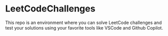 # LeetCodeChallenges
This repo is an environment where you can solve LeetCode challenges and test your solutions using your favorite tools like VSCode and Github Copilot.
